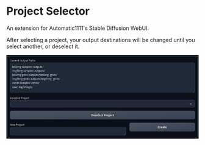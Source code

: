 # Project Selector

An extension for Automatic1111's Stable Diffusion WebUI.

After selecting a project, your output destinations will be changed until you select another, or deselect it.

![Project Selector Demo](images/project-selector-demo.gif?raw=true "Project Selector Demo")